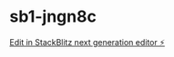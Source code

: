 # sb1-jngn8c

[Edit in StackBlitz next generation editor ⚡️](https://stackblitz.com/~/github.com/habersin/sb1-jngn8c)